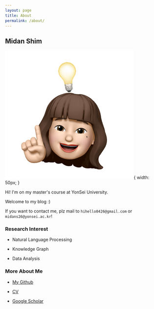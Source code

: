 ```yaml
---
layout: page
title: About
permalink: /about/
---
```



## Midan Shim

![fig](statics/midan_.png){ width: 50px; }

Hi! I'm on my master's course at YonSei University.

Welcome to my blog :)

If you want to contact me, plz mail to `hihello0426@gmail.com` or `midans26@yonsei.ac.kr`!


### Research Interest

- Natural Language Processing

- Knowledge Graph

- Data Analysis



### More About Me

- [My Github](https://github.com/midannii)

- [CV](https://mydann.notion.site/Midan-Shim-115ea6cdbf7c46e096a79f04c4baa29d)

- [Google Scholar](https://scholar.google.co.kr/citations?user=midanshim)
